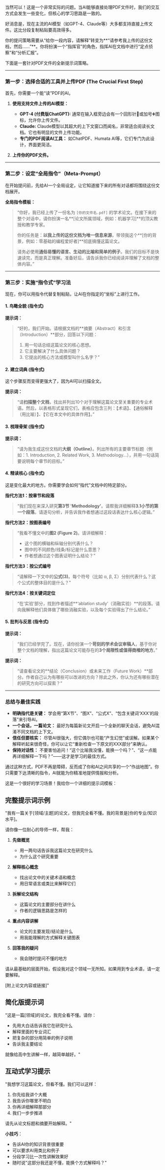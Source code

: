 当然可以！这是一个非常实际的问题。当AI能够直接处理PDF文件时，我们的交互方式会发生一些变化，但核心的学习思路是一致的。

好消息是，现在主流的AI模型（如GPT-4、Claude等）大多都支持直接上传文件。这比分段复制粘贴要高效得多。

你的提问策略需要从“给你一段内容，请解释”转变为**“请参考我上传的这份文档，然后……”**。你将扮演一个“指挥官”的角色，指挥AI在文档中进行“定点侦察”和“分析汇报”。

下面是一套针对PDF文件的全新提示词策略。

---

### 第一步：选择合适的工具并上传PDF (The Crucial First Step)

首先，你需要一个能“读”PDF的AI。

1.  **使用支持文件上传的AI模型：**
    *   **GPT-4 (付费版ChatGPT):** 通常在输入框旁边会有一个回形针📎或加号➕图标，允许你上传文件。
    *   **Claude:** Claude模型以其超大的上下文窗口而闻名，非常适合阅读长文档。它也有明显的文件上传功能。
    *   **专门的PDF阅读AI工具：** 如ChatPDF、Humata AI等，它们专门为此设计，界面更简洁。

2.  **上传你的PDF文件。**

---

### 第二步：设定“全局指令”（Meta-Prompt）

在开始提问前，先给AI一个全局设定，让它知道接下来的所有对话都将围绕这份文档展开。

**全局指令模板：**

> “你好，我已经上传了一份名为 `[你的文件名.pdf]` 的学术论文。在接下来的整个对话中，请你扮演一名**[论文所属领域，例如：机器学习]**的顶尖教授和教学专家。
>
> 你的任务是：**以我上传的这份文档为唯一信息来源**，带领我这个**[你的背景，例如：零基础的编程爱好者]**彻底搞懂这篇论文。
>
> 请务必使用**通俗易懂的语言、生动的比喻和简单的例子**。我们的目标不是快速读完，而是真正理解。准备好后，请告诉我你已经阅读并理解了文档的整体内容。”

---

### 第三步：实施“指令式”学习法

现在，你可以用指令代替复制粘贴，让AI在你指定的“坐标”上进行工作。

#### 1. 鸟瞰全貌 (指令式)

**提示词：**
> “好的，我们开始。请根据文档的**摘要（Abstract）和引言（Introduction）**部分，回答以下问题：
> 1.  用一句话总结这篇论文的核心思想。
> 2.  它主要解决了什么具体问题？
> 3.  它提出的核心方法或模型叫什么名字？”

#### 2. 建立词典 (指令式)

这个步骤反而变得更强大了，因为AI可以扫描全文。

**提示词：**
> “请**扫描整个文档**，找出并列出10个对于理解这篇论文至关重要的专业术语。然后，以表格形式呈现它们，表格应包含三列：【术语】、【通俗解释（用比喻）】、【它在本文中的具体作用】。”

#### 3. 梳理骨架 (指令式)

**提示词：**
> “请为我生成这份文档的**大纲（Outline）**。列出所有的主要章节标题（例如：1. Introduction, 2. Related Work, 3. Methodology...），并用一句话简要说明每个章节的目标。”

#### 4. 精读核心 (指令式)

这是变化最大的地方。你需要学会如何“指代”文档中的特定部分。

**指代方法1：按章节和段落**
> “我们现在来深入研究**第3节 'Methodology'**。请帮我详细解释**3.1小节的第一个段落**。请逐句分析，并告诉我作者想通过这段话表达什么核心逻辑。”

**指代方法2：按图表编号**
> “我看不懂文中的**图2 (Figure 2)**。请详细解释：
> *   这个图的横轴和纵轴分别代表什么？
> *   图中的不同颜色/线条/标记是什么意思？
> *   作者想通过这个图表证明什么结论？”

**指代方法3：按公式编号**
> “请解释一下文中的**公式(3)**。每个符号（比如 α, β, Σ）分别代表什么？这个公式的整体目的是什么？”

**指代方法4：按关键词定位**
> “在‘实验’部分，找到作者描述**‘ablation study’（消融实验）**的段落。请向我解释他们具体做了哪些消融实验，以及每个实验得出了什么结论。”

#### 5. 批判与反思 (指令式)

**提示词：**
> “我们已经学完了。现在，请你扮演一个**苛刻的学术会议审稿人**，基于你对整个文档的理解，指出这篇论文可能存在的**3个局限性或值得商榷的地方**。”

**提示词：**
> “请查看论文的**结论（Conclusion）或未来工作（Future Work）**部分。作者自己认为有哪些可以改进的方向？除此之外，你认为还有哪些潜在的研究方向可以探索？”

---

### 总结与最佳实践

*   **明确指代是关键：** 学会用“第X节”、“图X”、“公式X”、“包含关键词‘XXX’的段落”来引导AI。
*   **一个会话，一篇论文：** 最好为每篇新论文开启一个全新的聊天会话，避免AI混淆不同文档的上下文。
*   **信任但要核实：** 尽管AI很强大，但它偶尔也可能“产生幻觉”或误解。如果某个解释听起来很奇怪，你可以让它“重新检查一下原文的XXX部分”来确认。
*   **保持对话性：** 不要害怕追问！“这个比喻我没懂，能换一个吗？”、“这一点能再详细解释一下吗？”——这才是学习的最佳方式。

通过这种方式，PDF不再是障碍，反而成了你和AI之间共享的一个“作战地图”。你只需要下达清晰的指令，AI就能为你精准地提供情报和分析。


这是一个很好的学习场景！我给你一个详细的提示词模板：

## 完整提示词示例

"我有一篇关于[领域/主题]的论文，但我完全看不懂。我的背景是[你的专业/知识水平]。

请你像一位耐心的导师一样，帮我：

1. **先做概览**
   - 用一两句话告诉我这篇论文在研究什么
   - 为什么这个研究重要

2. **解释核心概念**
   - 找出论文中的关键术语和概念
   - 用日常语言或类比来解释它们

3. **拆解论文结构**
   - 这篇论文的主要部分在讲什么
   - 作者的逻辑思路是怎样的

4. **重点内容讲解**
   - 论文的主要发现/结论是什么
   - 用我能理解的方式解释关键图表

5. **回答我的疑问**
   - 我会随时提问不懂的地方

请从最基础的层面开始，假设我对这个领域一无所知。如果用到专业术语，请一定要解释。

[附上论文内容或链接]"

## 简化版提示词

"这是一篇[领域]的论文，我完全看不懂。请你：
- 先用大白话告诉我它在研究什么
- 解释里面的专业词汇
- 把复杂的部分用简单的例子说明
- 告诉我主要结论

就像给高中生讲解一样，越简单越好。"

## 互动式学习提示

"我想学习这篇论文，但看不懂。我们可以这样：
1. 你先给我讲个大概
2. 我告诉你哪里不明白
3. 你再详细解释那部分
4. 我们一步步推进

请先从论文标题和摘要开始解释。"

**小技巧**：
- 告诉AI你的知识背景很重要
- 可以要求AI用类比和例子
- 分段学习比一次性讲解效果好
- 随时说"这部分我还是不懂，能换个方式解释吗？"
